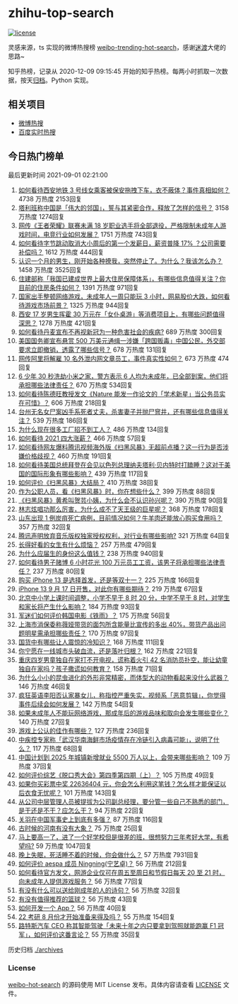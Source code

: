 # zhihu-top-search

[![license](https://img.shields.io/github/license/Arrackisarookie/zhihu-top-search)](https://github.com/Arrackisarookie/zhihu-top-search/blob/master/LICENSE)

灵感来源，ts 实现的微博热搜榜 [weibo-trending-hot-search](https://github.com/justjavac/weibo-trending-hot-search)，感谢[迷渡](https://github.com/justjavac)大佬的思路~

知乎热榜，记录从 2020-12-09 09:15:45 开始的知乎热榜。每两小时抓取一次数据，按天[归档](./archives)。Python 实现。

## 相关项目
+ [微博热搜](https://github.com/Arrackisarookie/weibo-hot-search)
+ [百度实时热搜](https://github.com/Arrackisarookie/baidu-hot-search)

## 今日热门榜单

<!-- Rank Begin -->

最后更新时间 2021-09-01 02:21:00

1. [如何看待西安地铁 3 号线女乘客被保安拖拽下车，衣不蔽体？事件真相如何？](https://www.zhihu.com/question/483748925) 4738 万热度 2153回复
1. [塔利班称中国是「伟大的邻国」，誓与其紧密合作，释放了怎样的信号？](https://www.zhihu.com/question/483696594) 3158 万热度 1274回复
1. [网传《王者荣耀》联赛未满 18 岁职业选手将全部退役，严格限制未成年人游戏时间，电竞行业如何发展？](https://www.zhihu.com/question/483667578) 1751 万热度 743回复
1. [如何看待字节跳动取消大小周后的第一个发薪日，薪资普降 17% ？公司需要补偿吗？](https://www.zhihu.com/question/483760968) 1612 万热度 444回复
1. [认识一个月的男生，刚开始各种撩我，突然停止了。为什么？我该怎么办？](https://www.zhihu.com/question/346509006) 1458 万热度 3525回复
1. [住建部称「我国已建成世界上最大住房保障体系」，有哪些信息值得关注？你目前的住房条件如何？](https://www.zhihu.com/question/483762801) 1391 万热度 971回复
1. [国家出手整顿网络游戏，未成年人一周只能玩 3 小时，网易股价大跌，如何看待游戏市场前景？](https://www.zhihu.com/question/483605644) 1325 万热度 944回复
1. [西安 17 岁男生挥霍 30 万元在「女仆桌游」等消费项目上，有哪些问题值得深思？](https://www.zhihu.com/question/483074126) 1278 万热度 421回复
1. [如何看待丹麦宣布不再视新冠为一种危害社会的疾病?](https://www.zhihu.com/question/483504786) 689 万热度 300回复
1. [美国国务卿宣布悬赏 500 万美元通缉一涉嫌「跨国贩毒」中国公民，外交部要求立即撤销，透露了哪些信号？](https://www.zhihu.com/question/483788338) 678 万热度 131回复
1. [网传阿里将解雇 10 名外泄内网文章员工，事件真实性如何？](https://www.zhihu.com/question/483577251) 673 万热度 474回复
1. [6 少年 30 秒洗劫小米之家，警方表示 6 人均为未成年，已全部到案，他们将承担哪些法律责任？](https://www.zhihu.com/question/483685540) 670 万热度 534回复
1. [如何看待陈德旺教授发文《Nature 能发一作论文的「学术新星」当公务员实在可惜》？](https://www.zhihu.com/question/483632005) 606 万热度 218回复
1. [台州无名女尸案凶手系死者丈夫，杀害妻子并抛尸窨井，还有哪些信息值得关注？](https://www.zhihu.com/question/483736591) 539 万热度 186回复
1. [为什么现在很多工厂招不到工人？](https://www.zhihu.com/question/451525434) 486 万热度 134回复
1. [如何看待 2021 四大涨薪？](https://www.zhihu.com/question/466496339) 466 万热度 57回复
1. [如何看待网友爆料腾讯视频海外版《扫黑风暴》无超前点播？这一行为是否涉嫌价格歧视？](https://www.zhihu.com/question/483704350) 460 万热度 191回复
1. [如何看待美国总统拜登在会见以色列总理纳夫塔利·贝内特时打瞌睡？这对于美国的国际形象有哪些影响？](https://www.zhihu.com/question/483304444) 439 万热度 117回复
1. [如何评价《扫黑风暴》大结局？](https://www.zhihu.com/question/481600735) 410 万热度 38回复
1. [作为公职人员，看《扫黑风暴》时，你在想些什么？](https://www.zhihu.com/question/481464194) 399 万热度 88回复
1. [《扫黑风暴》黄希叫贺芸小姨，为什么会不认识孙兴呢？](https://www.zhihu.com/question/482830951) 390 万热度 90回复
1. [林志炫唱功那么厉害，为什么成不了天王级的巨星呢？](https://www.zhihu.com/question/447399493) 368 万热度 178回复
1. [山东出现 1 例炭疽死亡病例，目前情况如何？牛羊肉还能放心购买食用吗？](https://www.zhihu.com/question/483772302) 357 万热度 32回复
1. [腾讯声明放弃音乐版权独家授权权利，对行业有哪些影响?](https://www.zhihu.com/question/483830823) 321 万热度 64回复
1. [长得好看的女生有什么烦恼？](https://www.zhihu.com/question/288084011) 257 万热度 479回复
1. [为什么应届生的身份这么值钱？](https://www.zhihu.com/question/296366864) 238 万热度 940回复
1. [如何看待男子赌博 6 小时花光 100 万元员工工资，该男子将承担哪些法律责任？](https://www.zhihu.com/question/483760293) 237 万热度 80回复
1. [购买 iPhone 13 是选择首发，还是等双十一？](https://www.zhihu.com/question/471858212) 225 万热度 166回复
1. [iPhone 13 9 月 17 日开售，对此你有哪些期待？](https://www.zhihu.com/question/482661196) 219 万热度 67回复
1. [北京中小学上课时间调整，小学不早于 8 时 20 分，中学不早于 8 时，对学生和家长将产生什么影响？](https://www.zhihu.com/question/483690595) 184 万热度 93回复
1. [军迷们如何评价韩国电影《铁雨》？](https://www.zhihu.com/question/265915321) 175 万热度 56回复
1. [上海市消保委称薇娅带货的面包所含能量比宣传的多出 40%，带货产品出问题明星需承担哪些责任？](https://www.zhihu.com/question/483597494) 170 万热度 97回复
1. [国货中有哪些让人震惊的冷知识？](https://www.zhihu.com/question/483688392) 168 万热度 111回复
1. [你宁愿在一线城市头破血流，还是落叶归根？](https://www.zhihu.com/question/477385681) 162 万热度 221回复
1. [重庆四岁男童独自在家打不开电视，谎称着火引 42 名消防员扑空，能让幼童独自在家吗？孩子撒谎如何教育？](https://www.zhihu.com/question/483192445) 158 万热度 71回复
1. [为什么小小的昆虫进化的外形非常精密，而体型大的动物看起来没什么武器？](https://www.zhihu.com/question/375814446) 146 万热度 46回复
1. [疯狂英语李阳否认家暴女儿，称指控严重失实，视频系「恶意剪辑」，你觉得事件后续会如何发展？](https://www.zhihu.com/question/483744223) 142 万热度 54回复
1. [如果未成年人不能玩网络游戏，那成年后的游戏品味和取向会发生哪些变化？](https://www.zhihu.com/question/483803462) 140 万热度 27回复
1. [游戏上公认的佳作有哪些？](https://www.zhihu.com/question/472469837) 127 万热度 236回复
1. [中疾控专家称「武汉华南海鲜市场疫情存在冷链引入病毒可能」，说明了什么？](https://www.zhihu.com/question/483672556) 117 万热度 68回复
1. [中国计划到 2025 年城镇新增就业 5500 万人以上，会带来哪些影响？](https://www.zhihu.com/question/483466420) 109 万热度 37回复
1. [如何评价综艺《脱口秀大会》第四季第四期（上）？](https://www.zhihu.com/question/483790798) 105 万热度 49回复
1. [如果你买彩票中奖 22636404 元，你会怎么利用这笔钱？怎么样才能保证以后衣食无忧呢？](https://www.zhihu.com/question/466900864) 101 万热度 143回复
1. [从公司中层管理人员被提拔为公司副总经理，要分管一些自己不熟悉的部门，是干还是不干？应怎么干？](https://www.zhihu.com/question/482862492) 94 万热度 22回复
1. [关羽在中国军事史上到底有多强？](https://www.zhihu.com/question/473477384) 87 万热度 116回复
1. [古时候的河南有没有大象？](https://www.zhihu.com/question/483103605) 75 万热度 25回复
1. [马上要高一了，进了一个好学校但是很差的班，很想努力三年考好大学，有希望吗?](https://www.zhihu.com/question/474000806) 59 万热度 1047回复
1. [晚上失眠，死活睡不着的时候，你会做什么？](https://www.zhihu.com/question/375225642) 57 万热度 7931回复
1. [如何评价 aespa 成员 Ningning(宁艺卓)？](https://www.zhihu.com/question/450675248) 56 万热度 212回复
1. [如何看待官方发文，网游企业仅可在周五至周日和节假日每天 20 至 21 时，向未成年人提供游戏服务？](https://www.zhihu.com/question/483556173) 56 万热度 77回复
1. [有没有什么可以送给刚成年的人的诗句？](https://www.zhihu.com/question/449204640) 56 万热度 32回复
1. [有没有值得推荐的篮球？](https://www.zhihu.com/question/301964225) 56 万热度 43回复
1. [如何开发一个 App？](https://www.zhihu.com/question/22999185) 56 万热度 40回复
1. [22 考研 8 月份才开始准备来得及吗？](https://www.zhihu.com/question/469919625) 55 万热度 154回复
1. [路特斯汽车 CEO 称其智能驾驶「未来十年之内只要拿到驾照就能跑赢 F1 冠军」，如何评价这番言论？](https://www.zhihu.com/question/483715423) 55 万热度 35回复
<!-- Rank End -->

历史归档 [./archives](./archives)

### License

[weibo-hot-search](https://github.com/Arrackisarookie/zhihu-top-search) 的源码使用 MIT License 发布。具体内容请查看 [LICENSE](./LICENSE) 文件。
